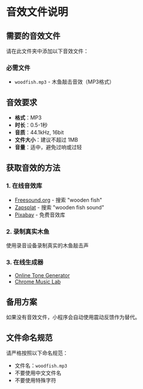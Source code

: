 # 音效文件说明

## 需要的音效文件

请在此文件夹中添加以下音效文件：

### 必需文件
- `woodfish.mp3` - 木鱼敲击音效（MP3格式）

## 音效要求

- **格式**：MP3
- **时长**：0.5-1秒
- **音质**：44.1kHz, 16bit
- **文件大小**：建议不超过 1MB
- **音量**：适中，避免过响或过轻

## 获取音效的方法

### 1. 在线音效库
- [Freesound.org](https://freesound.org/) - 搜索 "wooden fish"
- [Zapsplat](https://www.zapsplat.com/) - 搜索 "wooden fish sound"
- [Pixabay](https://pixabay.com/sound-effects/) - 免费音效库

### 2. 录制真实木鱼
使用录音设备录制真实的木鱼敲击声

### 3. 在线生成器
- [Online Tone Generator](https://www.szynalski.com/tone-generator/)
- [Chrome Music Lab](https://musiclab.chromeexperiments.com/)

## 备用方案

如果没有音效文件，小程序会自动使用震动反馈作为替代。

## 文件命名规范

请严格按照以下命名规范：
- 文件名：`woodfish.mp3`
- 不要使用中文文件名
- 不要使用特殊字符 